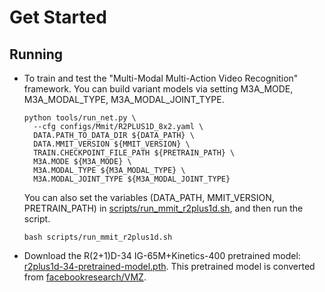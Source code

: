 # Get Started

## Running

- To train and test the "Multi-Modal Multi-Action Video Recognition" framework. You can build variant models via setting M3A_MODE, M3A_MODAL_TYPE, M3A_MODAL_JOINT_TYPE.

  ```
  python tools/run_net.py \
    --cfg configs/Mmit/R2PLUS1D_8x2.yaml \
    DATA.PATH_TO_DATA_DIR ${DATA_PATH} \
    DATA.MMIT_VERSION ${MMIT_VERSION} \
    TRAIN.CHECKPOINT_FILE_PATH ${PRETRAIN_PATH} \
    M3A.MODE ${M3A_MODE} \
    M3A.MODAL_TYPE ${M3A_MODAL_TYPE} \
    M3A.MODAL_JOINT_TYPE ${M3A_MODAL_JOINT_TYPE}
  ```
  You can also set the variables (DATA_PATH, MMIT_VERSION, PRETRAIN_PATH) in [scripts/run_mmit_r2plus1d.sh](scripts/run_mmit_r2plus1d.sh), and then run the script.

  ```
  bash scripts/run_mmit_r2plus1d.sh
  ```

- Download the R(2+1)D-34 IG-65M+Kinetics-400 pretrained model: [r2plus1d-34-pretrained-model.pth](https://drive.google.com/file/d/1chCDOz73L-X5fAigcXNGvP8WUNFenB8e/view?usp=sharing). This pretrained model is converted from [facebookresearch/VMZ](https://github.com/facebookresearch/VMZ).

